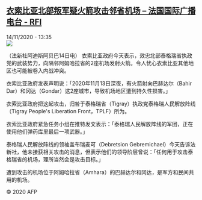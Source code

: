 <!--1605362100000-->
[衣索比亚北部叛军疑火箭攻击邻省机场 – 法国国际广播电台 - RFI](http://www.rfi.fr//cn/contenu/20201114-%E8%A1%A3%E7%B4%A2%E6%AF%94%E4%BA%9A%E5%8C%97%E9%83%A8%E5%8F%9B%E5%86%9B%E7%96%91%E7%81%AB%E7%AE%AD%E6%94%BB%E5%87%BB%E9%82%BB%E7%9C%81%E6%9C%BA%E5%9C%BA)
------

<div>14/11/2020 - 13:35</div><img src="https://s.rfi.fr/media/display/9af1dcaa-2679-11eb-b869-005056a98db9/w:310/p:16x9/int0012b.201114203501.jpg"><div class="t-content__body u-clearfix"><p>（法新社阿迪斯阿贝巴14日电）    衣索比亚政府今天表示，效忠北部泰格瑞省执政党的武装势力，向隔邻阿姆哈拉省的2座机场发射火箭。令人忧心衣索比亚其他地区也可能被卷入内战冲突。</p><p>    衣索比亚政府发表声明说：「2020年11月13日深夜，有火箭射向巴赫达尔（Bahir Dar）和冈达（Gondar）这2座城市，导致机场地区遭到持久性损害。」</p><p>    衣索比亚政府把这起攻击，归咎于泰格瑞省（Tigray）执政党泰格瑞人民解放阵线（Tigray People's Liberation Front，TPLF）所为。</p><p>    衣索比亚政府紧急任务小组在推特发文表示：「泰格瑞人民解放阵线的军团，正在使用他们弹药库里最后一项武器。」</p><p>    泰格瑞人民解放阵线的领袖盖布瑞麦可（Debretsion Gebremichael）今天告诉法新社，他未接获相关攻击的消息，但表示他们的领导阶层曾说：「任何用于攻击泰格瑞省的机场，理所当然会是攻击目标。」</p><p>    遭到攻击的机场位于阿姆哈拉省（Amhara）的巴赫达尔和冈达，是军方和民间共用的机场。</p><p></p><p class="t-copyright">© 2020 AFP</p>        </div>
